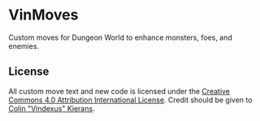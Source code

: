 # VinMoves

Custom moves for Dungeon World to enhance monsters, foes, and enemies.

## License
All custom move text and new code is licensed under the [Creative Commons 4.0 Attribution International License](https://creativecommons.org/licenses/by/4.0/). Credit should be given to [Colin "Vindexus" Kierans](https://vindexus.net).
